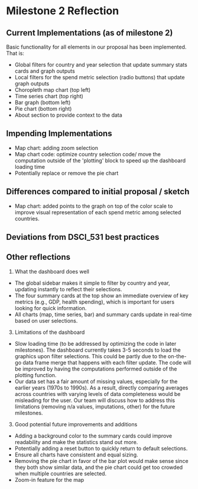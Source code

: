 # Milestone 2 Reflection

## Current Implementations (as of milestone 2)
Basic functionality for all elements in our proposal has been implemented. That is: 
- Global filters for country and year selection that update summary stats cards and graph outputs
- Local filters for the spend metric selection (radio buttons) that update graph outputs
- Choropleth map chart (top left)
- Time series chart (top right)
- Bar graph (bottom left)
- Pie chart (bottom right)
- About section to provide context to the data

## Impending Implementations
- Map chart: adding zoom selection
- Map chart code: optimize country selection code/ move the computation outside of the 'plotting' block to speed up the dashboard loading time
- Potentially replace or remove the pie chart


## Differences compared to initial proposal / sketch
- Map chart: added points to the graph on top of the color scale to improve visual representation of each spend metric among selected countries.


## Deviations from DSCI_531 best practices

## Other reflections

1. What the dashboard does well
- The global sidebar makes it simple to filter by country and year, updating instantly to reflect their selections.
- The four summary cards at the top show an immediate overview of key metrics (e.g., GDP, health spending), which is important for users looking for quick information.
- All charts (map, time series, bar) and summary cards update in real-time based on user selections.
3. Limitations of the dashboard
- Slow loading time (to be addressed by optimizing the code in later milestones). The dashboard currently takes 3-5 seconds to load the graphics upon filter selections. This could be partly due to the on-the-go data frame merge that happens with each filter update. The code will be improved by having the computations performed outside of the plotting function.
- Our data set has a fair amount of missing values, especially for the earlier years (1970s to 1990s). As a result, directly comparing averages across countries with varying levels of data completeness would be misleading for the user. Our team will discuss how to address this limitations (removing n/a values, imputations, other) for the future milestones.
3. Good potential future improvements and additions
- Adding a background color to the summary cards could improve readability and make the statistics stand out more.
- Potentially adding  a reset button to quickly return to default selections.
- Ensure all charts have consistent and equal sizing.
- Removing the pie chart in favor of the bar plot would make sense since they both show similar data, and the pie chart could get too crowded when multiple countries are selected.
- Zoom-in feature for the map